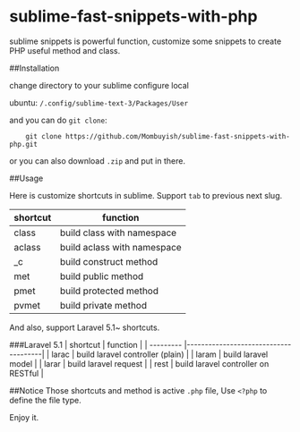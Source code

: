 # sublime-fast-snippets-with-php

sublime snippets is powerful function, customize some snippets to create PHP useful method and class.


##Installation

change directory to your sublime configure local

ubuntu:
`/.config/sublime-text-3/Packages/User`

and you can do `git clone`:

```
    git clone https://github.com/Mombuyish/sublime-fast-snippets-with-php.git
```
or you can also download `.zip` and put in there.

##Usage

Here is customize shortcuts in sublime.
Support `tab` to previous next slug.

| shortcut  | function                             |
| --------- |--------------------------------------|
| class     | build class with namespace           |
| aclass    | build aclass with namespace          |
| _c        | build construct method               |
| met       | build public method                  |
| pmet      | build protected method               |
| pvmet     | build private method                 |

And also, support Laravel 5.1~ shortcuts.

###Laravel 5.1
| shortcut  | function                             |
| --------- |--------------------------------------|
| larac     | build laravel controller (plain)     |
| laram     | build laravel model                  |
| larar     | build laravel request                |
| rest      | build laravel controller on RESTful  |

##Notice
Those shortcuts and method is active `.php` file, Use `<?php` to define the file type.

Enjoy it.